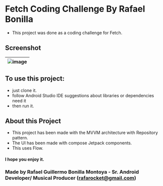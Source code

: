 # Fetch Coding Challenge By Rafael Bonilla
- This project was done as a coding challenge for Fetch.
  
## Screenshot
|![image](https://github.com/RafaRocketUnit/FetchCC-By-RafaelBonilla/assets/77510855/aa0d1ce9-092b-40b7-a6b3-0756b4bb9b56)|
|---|


## To use this project: 
- just clone it. 
- follow Android Studio IDE suggestions about libraries or dependencies need it
- then run it.

## About this Project

* This project has been made with the MVVM architecture with Repository pattern.
* The UI has been made with compose Jetpack components.
* This uses Flow.

#### I hope you enjoy it.

### Made by Rafael Guillermo Bonilla Montoya - Sr. Android Developer/ Musical Producer  (rafarocket@gmail.com)
